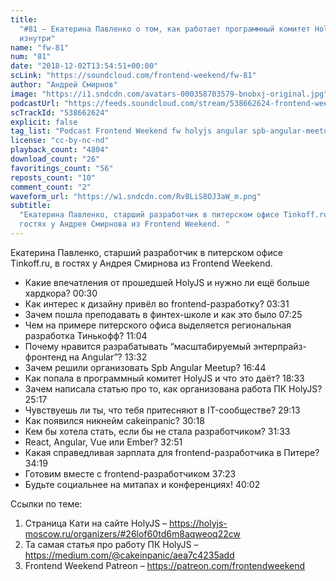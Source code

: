 ```yaml
---
title:
  "#81 – Екатерина Павленко о том, как работает программный комитет HolyJS
  изнутри"
name: "fw-81"
num: "81"
date: "2018-12-02T13:54:51+00:00"
scLink: "https://soundcloud.com/frontend-weekend/fw-81"
author: "Андрей Смирнов"
image: "https://i1.sndcdn.com/avatars-000358703579-bnobxj-original.jpg"
podcastUrl: "https://feeds.soundcloud.com/stream/538662624-frontend-weekend-fw-81.m4a"
scTrackId: "538662624"
explicit: false
tag_list: "Podcast Frontend Weekend fw holyjs angular spb-angular-meetup"
license: "cc-by-nc-nd"
playback_count: "4804"
download_count: "26"
favoritings_count: "56"
reposts_count: "10"
comment_count: "2"
waveform_url: "https://w1.sndcdn.com/Rv8LiS8OJ3aW_m.png"
subtitle:
  "Екатерина Павленко, старший разработчик в питерском офисе Tinkoff.ru, в
  гостях у Андрея Смирнова из Frontend Weekend. "
---
```


Екатерина Павленко, старший разработчик в питерском офисе Tinkoff.ru, в гостях у
Андрея Смирнова из Frontend Weekend.

- Какие впечатления от прошедшей HolyJS и нужно ли ещё больше хардкора?
  <timecode sec="30">00:30</timecode>
- Как интерес к дизайну привёл во frontend-разработку?
  <timecode sec="211">03:31</timecode>
- Зачем пошла преподавать в финтех-школе и как это было
  <timecode sec="445">07:25</timecode>
- Чем на примере питерского офиса выделяется региональная разработка Тинькофф?
  <timecode sec="664">11:04</timecode>
- Почему нравится разрабатывать “масштабируемый энтерпрайз-фронтенд на Angular”?
  <timecode sec="812">13:32</timecode>
- Зачем решили организовать Spb Angular Meetup?
  <timecode sec="1004">16:44</timecode>
- Как попала в программный комитет HolyJS и что это даёт?
  <timecode sec="1113">18:33</timecode>
- Зачем написала статью про то, как организована работа ПК HolyJS?
  <timecode sec="1517">25:17</timecode>
- Чувствуешь ли ты, что тебя притесняют в IT-сообществе?
  <timecode sec="1753">29:13</timecode>
- Как появился никнейм cakeinpanic? <timecode sec="1818">30:18</timecode>
- Кем бы хотела стать, если бы не стала разработчиком?
  <timecode sec="1893">31:33</timecode>
- React, Angular, Vue или Ember? <timecode sec="1971">32:51</timecode>
- Какая справедливая зарплата для frontend-разработчика в Питере?
  <timecode sec="2059">34:19</timecode>
- Готовим вместе с frontend-разработчиком <timecode sec="2243">37:23</timecode>
- Будьте социальнее на митапах и конференциях!
  <timecode sec="2402">40:02</timecode>

Ссылки по теме:

1. Страница Кати на сайте HolyJS –
   <https://holyjs-moscow.ru/organizers/#26lof60td6m8aqweoq22cw>
2. Та самая статья про работу ПК HolyJS –
   <https://medium.com/@cakeinpanic/aea7c4235add>
3. Frontend Weekend Patreon – <https://patreon.com/frontendweekend>
